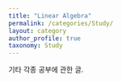 ```yaml
---
title: "Linear Algebra"
permalink: /categories/Study/
layout: category
author_profile: true
taxonomy: Study
---
```


기타 각종 공부에 관한 글.